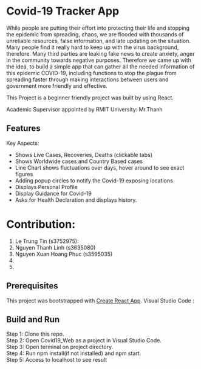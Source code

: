 # Covid-19 Tracker App

While people are putting their effort into protecting their life and stopping the epidemic from spreading, chaos, we are flooded with thousands of unreliable resources, false information, and late updating on the situation. Many people find it really hard to keep up with the virus background, therefore. Many third parties are leaking fake news to create anxiety, anger in the community towards negative purposes. Therefore we came up with the idea, to build a simple app that can gather all the needed information of this epidemic COVID-19, including functions to stop the plague from spreading faster through making interactions between users and government more friendly and effective.

This Project is a beginner friendly project was built by using React.

Academic Supervisor appointed by RMIT University: Mr.Thanh

## Features
Key Aspects:

- Shows Live Cases, Recoveries, Deaths (clickable tabs)
- Shows Worldwide cases and Country Based cases
- Line Chart shows fluctuations over days, hover around to see exact figures
- Adding popup circles to notify the Covid-19 exposing locations
- Displays Personal Profile
- Display Guidance for Covid-19
- Asks for Health Declaration and displays history.


# Contribution:
1. Le Trung Tin (s3752975):
2. Nguyen Thanh Linh (s3635080)
3. Nguyen Xuan Hoang Phuc (s3595035)
4.
5.

## Prerequisites

This project was bootstrapped with [Create React App](https://github.com/facebook/create-react-app).
Visual Studio Code : 

## Build and Run

Step 1: Clone this repo.  
Step 2: Open Covid19_Web as a project in Visual Studio Code.  
Step 3: Open terminal on project directory.  
Step 4: Run npm install(if not installed) and npm start.  
Step 5: Access to localhost to see result
